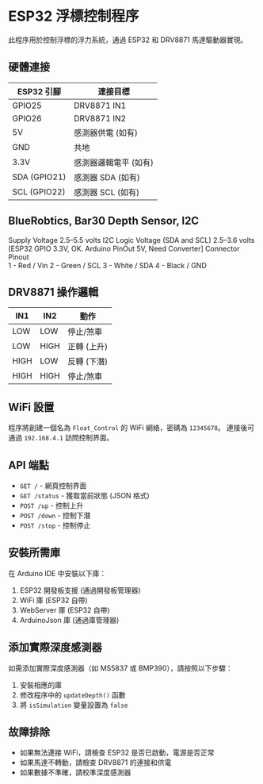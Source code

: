 # ESP32 浮標控制程序

此程序用於控制浮標的浮力系統，通過 ESP32 和 DRV8871 馬達驅動器實現。

## 硬體連接

| ESP32 引腳 | 連接目標 |
|------------|----------|
| GPIO25     | DRV8871 IN1 |
| GPIO26     | DRV8871 IN2 |
| 5V         | 感測器供電 (如有) |
| GND        | 共地 |
| 3.3V       | 感測器邏輯電平 (如有) |
| SDA (GPIO21) | 感測器 SDA (如有) |
| SCL (GPIO22) | 感測器 SCL (如有) |


## BlueRobtics, Bar30 Depth Sensor, I2C
Supply Voltage	2.5–5.5 volts
I2C Logic Voltage (SDA and SCL)	2.5–3.6 volts
[ESP32 GPIO 3.3V, OK. Arduino PinOut 5V, Need Converter]
Connector Pinout	
1 - Red / Vin
2 - Green / SCL
3 - White / SDA
4 - Black / GND



## DRV8871 操作邏輯

| IN1 | IN2 | 動作 |
|-----|-----|------|
| LOW | LOW | 停止/煞車 |
| LOW | HIGH | 正轉 (上升) |
| HIGH | LOW | 反轉 (下潛) |
| HIGH | HIGH | 停止/煞車 |

## WiFi 設置

程序將創建一個名為 `Float_Control` 的 WiFi 網絡，密碼為 `12345678`。
連接後可通過 `192.168.4.1` 訪問控制界面。

## API 端點

- `GET /` - 網頁控制界面
- `GET /status` - 獲取當前狀態 (JSON 格式)
- `POST /up` - 控制上升
- `POST /down` - 控制下潛
- `POST /stop` - 控制停止

## 安裝所需庫

在 Arduino IDE 中安裝以下庫：

1. ESP32 開發板支援 (通過開發板管理器)
2. WiFi 庫 (ESP32 自帶)
3. WebServer 庫 (ESP32 自帶)
4. ArduinoJson 庫 (通過庫管理器)

## 添加實際深度感測器

如需添加實際深度感測器（如 MS5837 或 BMP390），請按照以下步驟：

1. 安裝相應的庫
2. 修改程序中的 `updateDepth()` 函數
3. 將 `isSimulation` 變量設置為 `false`

## 故障排除

- 如果無法連接 WiFi，請檢查 ESP32 是否已啟動，電源是否正常
- 如果馬達不轉動，請檢查 DRV8871 的連接和供電
- 如果數據不準確，請校準深度感測器 



